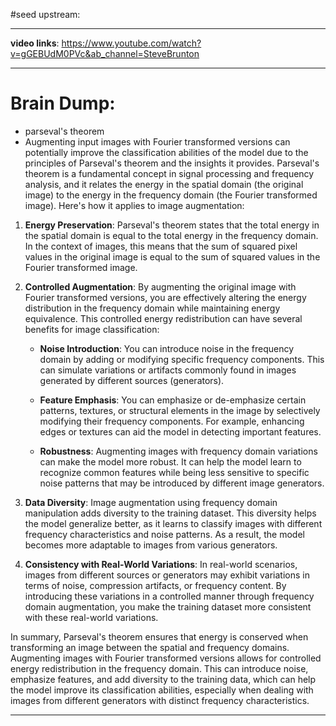 
#seed 
upstream:

---

**video links**: 
https://www.youtube.com/watch?v=gGEBUdM0PVc&ab_channel=SteveBrunton

---

# Brain Dump: 
- parseval's theorem
- Augmenting input images with Fourier transformed versions can potentially improve the classification abilities of the model due to the principles of Parseval's theorem and the insights it provides. Parseval's theorem is a fundamental concept in signal processing and frequency analysis, and it relates the energy in the spatial domain (the original image) to the energy in the frequency domain (the Fourier transformed image). Here's how it applies to image augmentation:

1. **Energy Preservation**: Parseval's theorem states that the total energy in the spatial domain is equal to the total energy in the frequency domain. In the context of images, this means that the sum of squared pixel values in the original image is equal to the sum of squared values in the Fourier transformed image.

2. **Controlled Augmentation**: By augmenting the original image with Fourier transformed versions, you are effectively altering the energy distribution in the frequency domain while maintaining energy equivalence. This controlled energy redistribution can have several benefits for image classification:

   - **Noise Introduction**: You can introduce noise in the frequency domain by adding or modifying specific frequency components. This can simulate variations or artifacts commonly found in images generated by different sources (generators).

   - **Feature Emphasis**: You can emphasize or de-emphasize certain patterns, textures, or structural elements in the image by selectively modifying their frequency components. For example, enhancing edges or textures can aid the model in detecting important features.

   - **Robustness**: Augmenting images with frequency domain variations can make the model more robust. It can help the model learn to recognize common features while being less sensitive to specific noise patterns that may be introduced by different image generators.

3. **Data Diversity**: Image augmentation using frequency domain manipulation adds diversity to the training dataset. This diversity helps the model generalize better, as it learns to classify images with different frequency characteristics and noise patterns. As a result, the model becomes more adaptable to images from various generators.

4. **Consistency with Real-World Variations**: In real-world scenarios, images from different sources or generators may exhibit variations in terms of noise, compression artifacts, or frequency content. By introducing these variations in a controlled manner through frequency domain augmentation, you make the training dataset more consistent with these real-world variations.

In summary, Parseval's theorem ensures that energy is conserved when transforming an image between the spatial and frequency domains. Augmenting images with Fourier transformed versions allows for controlled energy redistribution in the frequency domain. This can introduce noise, emphasize features, and add diversity to the training data, which can help the model improve its classification abilities, especially when dealing with images from different generators with distinct frequency characteristics.


--- 






